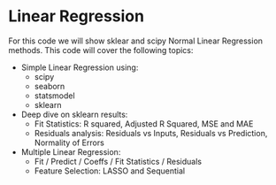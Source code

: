 # Linear Regression
For this code we will show sklear and scipy Normal Linear Regression methods. This code will cover the following topics:
* Simple Linear Regression using:
    - scipy
    - seaborn
    - statsmodel
    - sklearn
* Deep dive on sklearn results:
    - Fit Statistics: R squared, Adjusted R Squared, MSE and MAE
    - Residuals analysis: Residuals vs Inputs, Residuals vs Prediction, Normality of Errors  
* Multiple Linear Regression:
    - Fit / Predict / Coeffs / Fit Statistics / Residuals
    - Feature Selection: LASSO and Sequential
